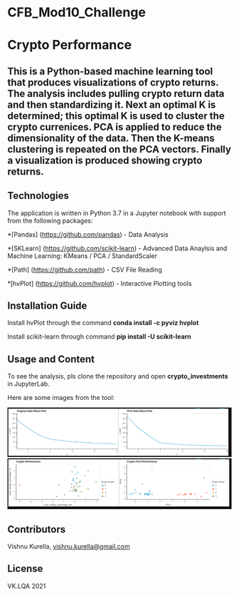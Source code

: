 # CFB_Mod10_Challenge
# Crypto Performance


This is a Python-based machine learning tool that produces visualizations of crypto returns. The analysis includes pulling crypto return data and then standardizing it.  Next an optimal K is determined; this optimal K is used to cluster the crypto currenices.  PCA is applied to reduce the dimensionality of the data.  Then the K-means clustering is repeated on the PCA vectors.  Finally a visualization is produced showing crypto returns. 
---

## Technologies

The application is written in Python 3.7 in a Jupyter notebook with support from the following packages:  

*[Pandas] (https://github.com/pandas) - Data Analysis

*[SKLearn] (https://github.com/scikit-learn) - Advanced Data Anaylsis and Machine Learning: KMeans / PCA / StandardScaler

*[Path] (https://github.com/path) - CSV File Reading

*[hvPlot] (https://github.com/hvplot) - Interactive Plotting tools


## Installation Guide

Install hvPlot through the command **conda install -c pyviz hvplot**

Install scikit-learn through command **pip install -U scikit-learn**

## Usage and Content

To see the analysis, pls clone the repository and open **crypto_investments** in JupyterLab.  

Here are some images from the tool:

![Elbow Charts for K-means](Images/ElbowPlots.PNG)
![Crypto Clusters (Original and PCA)](Images/CryptoClusters.PNG)

## Contributors
Vishnu Kurella, vishnu.kurella@gmail.com

## License
VK.LQA 2021
